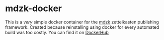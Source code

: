 # mdzk-docker

This is a *very* simple docker container for the
[mdzk](https://github.com/mdzk-rs/mdzk) zettelkasten publishing framework.
Created because reinstalling using docker for every automated build was too
costly.  You can find it on
[DockerHub](https://hub.docker.com/repository/docker/fr1nge/mdzk/)
